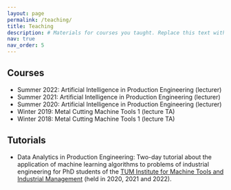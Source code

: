 ```yaml
---
layout: page
permalink: /teaching/
title: Teaching
description: # Materials for courses you taught. Replace this text with your description.
nav: true
nav_order: 5
---
```

## Courses
* Summer 2022: Artificial Intelligence in Production Engineering (lecturer)
* Summer 2021: Artificial Intelligence in Production Engineering (lecturer)
* Summer 2020: Artificial Intelligence in Production Engineering (lecturer)
* Winter 2019: Metal Cutting Machine Tools 1 (lecture TA)
* Winter 2018: Metal Cutting Machine Tools 1 (lecture TA)

## Tutorials
* Data Analytics in Production Engineering: Two-day tutorial about the application of machine learning algorithms to problems of industrial engineering for PhD students of the [TUM Institute for Machine Tools and Industrial Management](https://www.mec.ed.tum.de/en/iwb/homepage/) (held in 2020, 2021 and 2022).
